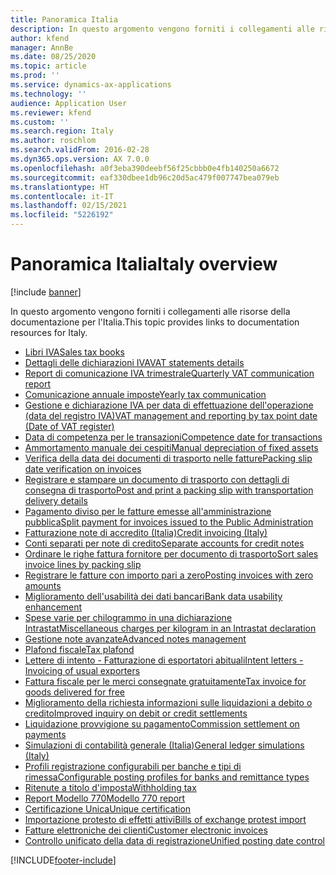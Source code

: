 ```yaml
---
title: Panoramica Italia
description: In questo argomento vengono forniti i collegamenti alle risorse della documentazione Microsoft Dynamics 365 Finance per l'Italia.
author: kfend
manager: AnnBe
ms.date: 08/25/2020
ms.topic: article
ms.prod: ''
ms.service: dynamics-ax-applications
ms.technology: ''
audience: Application User
ms.reviewer: kfend
ms.custom: ''
ms.search.region: Italy
ms.author: roschlom
ms.search.validFrom: 2016-02-28
ms.dyn365.ops.version: AX 7.0.0
ms.openlocfilehash: a0f3eba390deebf56f25cbbb0e4fb140250a6672
ms.sourcegitcommit: eaf330dbee1db96c20d5ac479f007747bea079eb
ms.translationtype: HT
ms.contentlocale: it-IT
ms.lasthandoff: 02/15/2021
ms.locfileid: "5226192"
---
```

# <a name="italy-overview"></a><span data-ttu-id="c6c22-103">Panoramica Italia</span><span class="sxs-lookup"><span data-stu-id="c6c22-103">Italy overview</span></span>

[!include [banner](../includes/banner.md)]

<span data-ttu-id="c6c22-104">In questo argomento vengono forniti i collegamenti alle risorse della documentazione per l'Italia.</span><span class="sxs-lookup"><span data-stu-id="c6c22-104">This topic provides links to documentation resources for Italy.</span></span> 

- [<span data-ttu-id="c6c22-105">Libri IVA</span><span class="sxs-lookup"><span data-stu-id="c6c22-105">Sales tax books</span></span>](emea-ita-fiscal-books.md)
- [<span data-ttu-id="c6c22-106">Dettagli delle dichiarazioni IVA</span><span class="sxs-lookup"><span data-stu-id="c6c22-106">VAT statements details</span></span>](emea-ita-vat-statements-details.md)
- [<span data-ttu-id="c6c22-107">Report di comunicazione IVA trimestrale</span><span class="sxs-lookup"><span data-stu-id="c6c22-107">Quarterly VAT communication report</span></span>](emea-ita-quarterly-vat-communication.md)
- [<span data-ttu-id="c6c22-108">Comunicazione annuale imposte</span><span class="sxs-lookup"><span data-stu-id="c6c22-108">Yearly tax communication</span></span>](emea-ita-yearly-tax-communication.md)
- [<span data-ttu-id="c6c22-109">Gestione e dichiarazione IVA per data di effettuazione dell'operazione (data del registro IVA)</span><span class="sxs-lookup"><span data-stu-id="c6c22-109">VAT management and reporting by tax point date (Date of VAT register)</span></span>](emea-ita-vat-management.md)
- [<span data-ttu-id="c6c22-110">Data di competenza per le transazioni</span><span class="sxs-lookup"><span data-stu-id="c6c22-110">Competence date for transactions</span></span>](emea-ita-competence-date.md)
- [<span data-ttu-id="c6c22-111">Ammortamento manuale dei cespiti</span><span class="sxs-lookup"><span data-stu-id="c6c22-111">Manual depreciation of fixed assets</span></span>](emea-ita-depreciation-of-fixed-assets.md)
- [<span data-ttu-id="c6c22-112">Verifica della data dei documenti di trasporto nelle fatture</span><span class="sxs-lookup"><span data-stu-id="c6c22-112">Packing slip date verification on invoices</span></span>](emea-ita-packing-slip-date-verification-on-invoice.md)
- [<span data-ttu-id="c6c22-113">Registrare e stampare un documento di trasporto con dettagli di consegna di trasporto</span><span class="sxs-lookup"><span data-stu-id="c6c22-113">Post and print a packing slip with transportation delivery details</span></span>](emea-ita-packing-slip.md)
- [<span data-ttu-id="c6c22-114">Pagamento diviso per le fatture emesse all'amministrazione pubblica</span><span class="sxs-lookup"><span data-stu-id="c6c22-114">Split payment for invoices issued to the Public Administration</span></span>](emea-ita-split-payment-invoices-issued-public-administration.md)
- [<span data-ttu-id="c6c22-115">Fatturazione note di accredito (Italia)</span><span class="sxs-lookup"><span data-stu-id="c6c22-115">Credit invoicing (Italy)</span></span>](emea-ita-credit-invoicing.md)
- [<span data-ttu-id="c6c22-116">Conti separati per note di credito</span><span class="sxs-lookup"><span data-stu-id="c6c22-116">Separate accounts for credit notes</span></span>](emea-ita-exil-separate-account-credit.md)
- [<span data-ttu-id="c6c22-117">Ordinare le righe fattura fornitore per documento di trasporto</span><span class="sxs-lookup"><span data-stu-id="c6c22-117">Sort sales invoice lines by packing slip</span></span>](emea-ita-exil-invoicing-packing-slips.md)
- [<span data-ttu-id="c6c22-118">Registrare le fatture con importo pari a zero</span><span class="sxs-lookup"><span data-stu-id="c6c22-118">Posting invoices with zero amounts</span></span>](emea-ita-exil-zero-invoice-posting.md)
- [<span data-ttu-id="c6c22-119">Miglioramento dell'usabilità dei dati bancari</span><span class="sxs-lookup"><span data-stu-id="c6c22-119">Bank data usability enhancement</span></span>](emea-ita-exil-bank-accounts-setup.md)
- [<span data-ttu-id="c6c22-120">Spese varie per chilogrammo in una dichiarazione Intrastat</span><span class="sxs-lookup"><span data-stu-id="c6c22-120">Miscellaneous charges per kilogram in an Intrastat declaration</span></span>](emea-ita-exil-misc-charges-intrastat.md)
- [<span data-ttu-id="c6c22-121">Gestione note avanzate</span><span class="sxs-lookup"><span data-stu-id="c6c22-121">Advanced notes management</span></span>](emea-ita-exil-structured-notes.md)
- [<span data-ttu-id="c6c22-122">Plafond fiscale</span><span class="sxs-lookup"><span data-stu-id="c6c22-122">Tax plafond</span></span>](emea-ita-exil-tax-plafond.md)
- [<span data-ttu-id="c6c22-123">Lettere di intento - Fatturazione di esportatori abituali</span><span class="sxs-lookup"><span data-stu-id="c6c22-123">Intent letters - Invoicing of usual exporters</span></span>](emea-ita-exil-intent-letter.md)
- [<span data-ttu-id="c6c22-124">Fattura fiscale per le merci consegnate gratuitamente</span><span class="sxs-lookup"><span data-stu-id="c6c22-124">Tax invoice for goods delivered for free</span></span>](emea-ita-exil-goods-for-free.md)
- [<span data-ttu-id="c6c22-125">Miglioramento della richiesta informazioni sulle liquidazioni a debito o credito</span><span class="sxs-lookup"><span data-stu-id="c6c22-125">Improved inquiry on debit or credit settlements</span></span>](emea-ita-exil-improved-inquiry-settlement.md)
- [<span data-ttu-id="c6c22-126">Liquidazione provvigione su pagamento</span><span class="sxs-lookup"><span data-stu-id="c6c22-126">Commission settlement on payments</span></span>](emea-ita-exil-commission-settlement.md)
- [<span data-ttu-id="c6c22-127">Simulazioni di contabilità generale (Italia)</span><span class="sxs-lookup"><span data-stu-id="c6c22-127">General ledger simulations (Italy)</span></span>](emea-ita-exil-general-ledger-simulations.md)
- [<span data-ttu-id="c6c22-128">Profili registrazione configurabili per banche e tipi di rimessa</span><span class="sxs-lookup"><span data-stu-id="c6c22-128">Configurable posting profiles for banks and remittance types</span></span>](emea-ita-exil-bank-remittance.md)
- [<span data-ttu-id="c6c22-129">Ritenute a titolo d'imposta</span><span class="sxs-lookup"><span data-stu-id="c6c22-129">Withholding tax</span></span>](emea-ita-withholding-tax.md)
- [<span data-ttu-id="c6c22-130">Report Modello 770</span><span class="sxs-lookup"><span data-stu-id="c6c22-130">Modello 770 report</span></span>](emea-ita-modello770.md)
- [<span data-ttu-id="c6c22-131">Certificazione Unica</span><span class="sxs-lookup"><span data-stu-id="c6c22-131">Unique certification</span></span>](emea-ita-exil-unique-certification.md)
- [<span data-ttu-id="c6c22-132">Importazione protesto di effetti attivi</span><span class="sxs-lookup"><span data-stu-id="c6c22-132">Bills of exchange protest import</span></span>](emea-ita-exil-protest-boe.md)
- [<span data-ttu-id="c6c22-133">Fatture elettroniche dei clienti</span><span class="sxs-lookup"><span data-stu-id="c6c22-133">Customer electronic invoices</span></span>](emea-ita-e-invoices.md)
- [<span data-ttu-id="c6c22-134">Controllo unificato della data di registrazione</span><span class="sxs-lookup"><span data-stu-id="c6c22-134">Unified posting date control</span></span>](emea-ita-post-date-control.md)



[!INCLUDE[footer-include](../../includes/footer-banner.md)]
